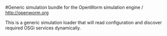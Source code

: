#Generic simulation bundle for the OpenWorm simulation engine / http://openworm.org

This is a generic simulation loader that will read configuration and discover required OSGi services dynamically.